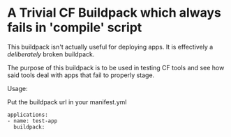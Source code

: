 A Trivial CF Buildpack which always fails in 'compile' script
===============================================================

This buildpack isn't actually useful for deploying apps. 
It is effectively a *deliberately* broken buildpack.

The purpose of this buildpack is to be used in testing CF
tools and see how said tools deal with apps that fail to 
properly stage.

Usage:

Put the buildpack url in your manifest.yml

    applications:
    - name: test-app
      buildpack:  
